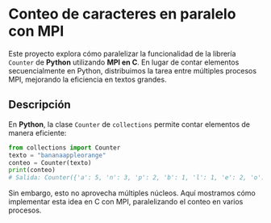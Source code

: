 # **Conteo de caracteres en paralelo con MPI**

Este proyecto explora cómo paralelizar la funcionalidad de la librería `Counter` de **Python** utilizando **MPI en C**. En lugar de contar elementos secuencialmente en Python, distribuimos la tarea entre múltiples procesos MPI, mejorando la eficiencia en textos grandes.  

## **Descripción**  
En **Python**, la clase `Counter` de `collections` permite contar elementos de manera eficiente:  
```python
from collections import Counter  
texto = "bananaappleorange"  
conteo = Counter(texto)  
print(conteo)  
# Salida: Counter({'a': 5, 'n': 3, 'p': 2, 'b': 1, 'l': 1, 'e': 2, 'o': 1, 'r': 1, 'g': 1})
```    
Sin embargo, esto no aprovecha múltiples núcleos. Aquí mostramos cómo implementar esta idea en C con MPI, paralelizando el conteo en varios procesos.
